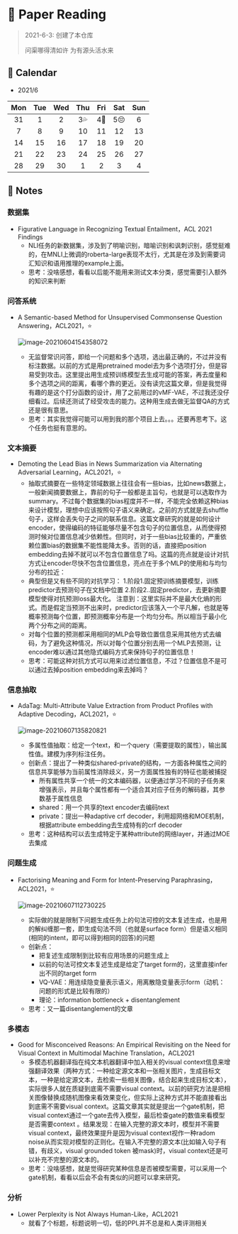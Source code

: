 # :memo: Paper Reading

> 2021-6-3: 创建了本仓库
>
> 问渠哪得清如许 为有源头活水来

## :dart: Calendar

* 2021/6

| Mon  | Tue  | Wed  |      Thu       |            Fri             |    Sat     | Sun  |
| :--: | :--: | :--: | :------------: | :------------------------: | :--------: | :--: |
|  31  |  1   |  2   | 3:sweat_drops: | 4:triangular_flag_on_post: | 5:pensive: |  6   |
|  7   |  8   |  9   |       10       |             11             |     12     |  13  |
|  14  |  15  |  16  |       17       |             18             |     19     |  20  |
|  21  |  22  |  23  |       24       |             25             |     26     |  27  |
|  28  |  29  |  30  |       1        |             2              |     3      |  4   |

##  :game_die: Notes

### 数据集

* Figurative Language in Recognizing Textual Entailment，ACL 2021 Findings
  * NLI任务的新数据集，涉及到了明喻识别，暗喻识别和讽刺识别，感觉挺难的，在MNLI上微调的roberta-large表现不太行，尤其是在涉及到需要词汇知识和语用推理的example上面。
  * 思考：没啥感想，看看以后能不能用来测试文本分类，感觉需要引入额外的知识来判断

### 问答系统

* A Semantic-based Method for Unsupervised Commonsense Question Answering，ACL2021，:star:

  ![image-20210604154358072](https://img2020.cnblogs.com/blog/1098855/202106/1098855-20210604154357999-124516299.png)

  * 无监督常识问答，即给一个问题和多个选项，选出最正确的，不过并没有标注数据。以前的方式是用pretrained model去为多个选项打分，但是容易受到攻击。这里提出用生成预训练模型去生成可能的答案，再去度量和多个选项之间的距离，看哪个靠的更近。没有读完这篇文章，但是我觉得有趣的是这个打分函数的设计，用了之前用过的vMF-VAE，不过我还没仔细看过。后续还测试了经受攻击的能力。这种用生成去做无监督QA的方式还是很有意思。
  * 思考：其实我觉得可能可以用到我的那个项目上去。。。还要再思考下。这个任务也挺有意思的。

###  文本摘要

* Demoting the Lead Bias in News Summarization via Alternating Adversarial Learning，ACL2021，:star:
  * 抽取式摘要在一些特定领域数据上往往会有一些bias，比如news数据上，一般新闻摘要数据上，靠前的句子一般都是主旨句，也就是可以选取作为summary。不过每个数据集的bias程度并不一样，不能完全依赖这种bias来设计模型，理想中应该按照句子语义来确定。之前的方式就是去shuffle句子，这样会丢失句子之间的联系信息。这篇文章研究的就是如何设计encoder，使得编码的特征能够尽量不包含句子的位置信息，从而使得预测时候对位置信息减少依赖性。但同时，对于一些bias比较重的，严重依赖位置bias的数据集不能性能降太多。否则的话，直接把position embedding去掉不就可以不包含位置信息了吗。这篇的亮点就是设计对抗方式让encoder尽快不包含位置信息，亮点在于多个MLP的使用和与均匀分布的拉近：
  * 典型但是又有些不同的对抗学习：
    1.阶段1.固定预训练摘要模型，训练predictor去预测句子在文档中位置
    2.阶段2..固定predictor，去更新摘要模型使得对抗预测loss最大化。
    注意到：这里实际并不是最大化熵的形式。而是假定当预测不出来时，predictor应该落入一个平凡解，也就是等概率预测每个位置，即预测概率分布是一个均匀分布。所以相当于最小化两个分布之间的距离。
  * 对每个位置的预测都采用相同的MLP会导致位置信息采用其他方式去编码，为了避免这种情况，所以对每个位置分别去用一个MLP去预测，让encoder难以通过其他隐式编码方式来保持句子的位置信息！
  * 思考：可能这种对抗方式可以用来过滤位置信息，不过？位置信息不是可以通过去掉position embedding来去掉吗？

### 信息抽取

* AdaTag: Multi-Attribute Value Extraction from Product Profiles with Adaptive Decoding，ACL2021，:star:

  ![image-20210607135820821](https://img2020.cnblogs.com/blog/1098855/202106/1098855-20210607135820797-730617993.png)

  * 多属性值抽取：给定一个text，和一个query（需要提取的属性），输出属性值。建模为序列标注任务。
  * 创新点：提出了一种类似shared-private的结构，一方面各种属性之间的信息共享能够为当前属性消除歧义，另一方面属性独有的特征也能被捕捉
    * 所有属性共享一个统一的文本编码器，以便通过学习不同的子任务来增强表示，并且每个属性都有一个适合其对应子任务的解码器，其参数基于属性信息
    * shared：用一个共享的text encoder去编码text
    * private：提出一种adaptive crf decoder，利用超网络和MOE机制，根据attribute embedding去生成特有的crf decoder
  * 思考：这种结构可以去生成特定于某种attribute的网络layer，并通过MOE去集成

### 问题生成

* Factorising Meaning and Form for Intent-Preserving Paraphrasing，ACL2021，:star:

  ![image-20210607112730225](https://img2020.cnblogs.com/blog/1098855/202106/1098855-20210607112732162-10741629.png)

  * 实际做的就是限制下问题生成任务上的句法可控的文本复述生成，也是用的解纠缠那一套，即生成句法不同（也就是surface form）但是语义相同(相同的intent，即可以得到相同的回答)的问题
  * 创新点：
    * 把复述生成限制到比较有应用场景的问题生成上
    * 以前的句法可控文本复述生成是给定了target form的，这里直接infer出不同的target form
    * VQ-VAE：用连续隐变量表示语义，用离散隐变量表示form（动机：问题的形式是比较有限的）
    * 理论：information bottleneck + disentanglement
  * 思考：又一篇disentanglement的文章

### 多模态

* Good for Misconceived Reasons: An Empirical Revisiting on the Need for Visual Context in Multimodal Machine Translation，ACL2021
  * 多模态机器翻译指在纯文本机器翻译中加入相关的visual context信息来增强翻译效果（两种方式：一种给定源文本和一张相关图片，生成目标文本，一种是给定源文本，去检索一些相关图像，结合起来生成目标文本），实际很多人就在质疑到底需不需要visual context。以前的研究方法是把相关图像替换成随机图像来看效果变化，但实际上这种方式并不能直接看出到底需不需要visual context。这篇文章其实就是提出一个gate机制，把visual context通过一个gate去传入模型，最后检查gate的数值来看模型是否需要context 。结果发现：在输入完整的源文本时，模型并不需要visual context，最终效果提升是因为visual context视作一种radom noise从而实现对模型的正则化。在输入不完整的源文本(比如输入句子有错，有歧义，visual grounded token 被mask)时，visual context还是可以补充不完整的源文本的。
  * 思考：没啥感想，就是觉得研究某种信息是否被模型需要，可以采用一个gate机制，看看以后会不会有类似的问题可以拿来研究。

### 分析

* Lower Perplexity is Not Always Human-Like，ACL2021
  * 就看了个标题，标题说明一切，低的PPL并不总是和人类评测相关








